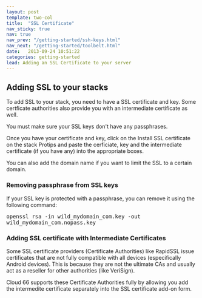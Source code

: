 ```yaml
---
layout: post
template: two-col
title:  "SSL Certificate"
nav_sticky: true
nav: true
nav_prev: "/getting-started/ssh-keys.html"
nav_next: "/getting-started/toolbelt.html"
date:   2013-09-24 10:51:22
categories: getting-started
lead: Adding an SSL Certificate to your server
---
```



## Adding SSL to your stacks
To add SSL to your stack, you need to have a SSL certificate and key. Some certficate authorities also provide you with an intermediate certificate as well.

You must make sure your SSL keys don't have any passphrases.

Once you have your certificate and key, click on the Install SSL certificate on the stack Protips and paste the cerficiate, key and the intermediate certificate (if you have any) into the appropriate boxes.

You can also add the domain name if you want to limit the SSL to a certain domain.

### Removing passphrase from SSL keys
If your SSL key is protected with a passphrase, you can remove it using the following command:

<p>
<kbd>
	openssl rsa -in wild&#95;mydomain&#95;com.key -out wild&#95;mydomain&#95;com.nopass.key
</kbd>
</p>

### Adding SSL certificate with Intermediate Certificates
Some SSL certificate providers (Certificate Authorities) like RapidSSL issue certificates that are not fully compatible with all devices (especifically Android devices). This is because they are not the ultimate CAs and usually act as a reseller for other authorities (like VeriSign).

Cloud 66 supports these Certificate Authorities fully by allowing you add the intermedite certificate separately into the SSL certificate add-on form.